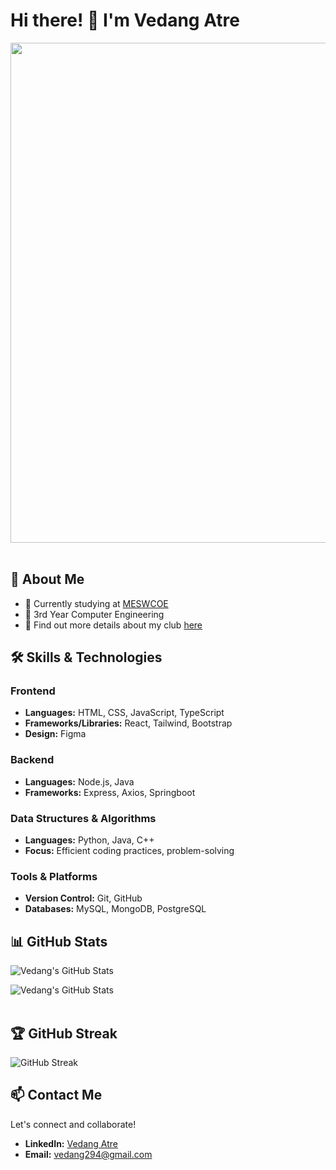 # Hi there! 👋 I'm Vedang Atre 

<img src="https://user-images.githubusercontent.com/74038190/225813708-98b745f2-7d22-48cf-9150-083f1b00d6c9.gif" width="800">
<br><br>

## 🚀 About Me

- 🔭 Currently studying at [MESWCOE](https://mescoe.mespune.org/)
- 🌱 3rd Year Computer Engineering
- 👯 Find out more details about my club [here](https://github.com/Avinya-co)

## 🛠 Skills & Technologies

### Frontend
- **Languages:** HTML, CSS, JavaScript, TypeScript
- **Frameworks/Libraries:** React, Tailwind, Bootstrap
- **Design:** Figma

### Backend
- **Languages:** Node.js, Java
- **Frameworks:** Express, Axios, Springboot

### Data Structures & Algorithms
- **Languages:** Python, Java, C++
- **Focus:** Efficient coding practices, problem-solving

### Tools & Platforms
- **Version Control:** Git, GitHub
- **Databases:** MySQL, MongoDB, PostgreSQL

## 📊 GitHub Stats  
![Vedang's GitHub Stats](https://github-readme-stats.vercel.app/api/top-langs?username=vedang29&show_icons=true&locale=en&layout=compact&theme=radical)

![Vedang's GitHub Stats](https://github-readme-stats.vercel.app/api?username=vedang29&show_icons=true&count_private=true&theme=radical)  
<br>
## 🏆 GitHub Streak  
![GitHub Streak](https://github-readme-streak-stats.herokuapp.com/?user=vedang29&theme=radical) 

## 📫 Contact Me

Let's connect and collaborate!  
- **LinkedIn:** [Vedang Atre](https://www.linkedin.com/in/vedang-atre-53212b24b/)
- **Email:** vedang294@gmail.com

